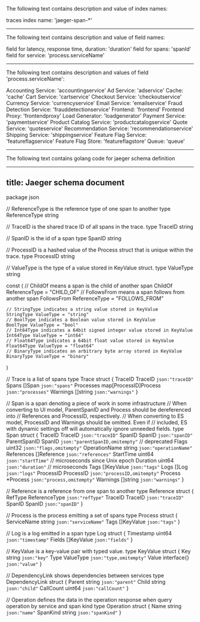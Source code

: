 The following text contains description and value of index names:

traces index name: 'jaeger-span-*'

---

The following text contains description and value of field names:

field for latency, response time, duration: 'duration'
field for spans: 'spanId'
field for service: 'process.serviceName'

---

The following text contains description and values of field 'process.serviceName':

Accounting Service: 'accountingservice'
Ad Service: 'adservice'
Cache: 'cache'
Cart Service: 'cartservice'
Checkout Service: 'checkoutservice'
Currency Service: 'currencyservice'
Email Service: 'emailservice'
Fraud Detection Service: 'frauddetectionservice'
Frontend: 'frontend'
Frontend Proxy: 'frontendproxy'
Load Generator: 'loadgenerator'
Payment Service: 'paymentservice'
Product Catalog Service: 'productcatalogservice'
Quote Service: 'quoteservice'
Recommendation Service: 'recommendationservice'
Shipping Service: 'shippingservice'
Feature Flag Service: 'featureflagservice'
Feature Flag Store: 'featureflagstore'
Queue: 'queue'

---

The following text contains golang code for jaeger schema definition

---
title: Jaeger schema document
---

package json

// ReferenceType is the reference type of one span to another
type ReferenceType string

// TraceID is the shared trace ID of all spans in the trace.
type TraceID string

// SpanID is the id of a span
type SpanID string

// ProcessID is a hashed value of the Process struct that is unique within the trace.
type ProcessID string

// ValueType is the type of a value stored in KeyValue struct.
type ValueType string

const (
	// ChildOf means a span is the child of another span
	ChildOf ReferenceType = "CHILD_OF"
	// FollowsFrom means a span follows from another span
	FollowsFrom ReferenceType = "FOLLOWS_FROM"

	// StringType indicates a string value stored in KeyValue
	StringType ValueType = "string"
	// BoolType indicates a Boolean value stored in KeyValue
	BoolType ValueType = "bool"
	// Int64Type indicates a 64bit signed integer value stored in KeyValue
	Int64Type ValueType = "int64"
	// Float64Type indicates a 64bit float value stored in KeyValue
	Float64Type ValueType = "float64"
	// BinaryType indicates an arbitrary byte array stored in KeyValue
	BinaryType ValueType = "binary"
)

// Trace is a list of spans
type Trace struct {
	TraceID   TraceID               `json:"traceID"`
	Spans     []Span                `json:"spans"`
	Processes map[ProcessID]Process `json:"processes"`
	Warnings  []string              `json:"warnings"`
}

// Span is a span denoting a piece of work in some infrastructure
// When converting to UI model, ParentSpanID and Process should be dereferenced into
// References and ProcessID, respectively.
// When converting to ES model, ProcessID and Warnings should be omitted. Even if
// included, ES with dynamic settings off will automatically ignore unneeded fields.
type Span struct {
	TraceID       TraceID     `json:"traceID"`
	SpanID        SpanID      `json:"spanID"`
	ParentSpanID  SpanID      `json:"parentSpanID,omitempty"` // deprecated
	Flags         uint32      `json:"flags,omitempty"`
	OperationName string      `json:"operationName"`
	References    []Reference `json:"references"`
	StartTime     uint64      `json:"startTime"` // microseconds since Unix epoch
	Duration      uint64      `json:"duration"`  // microseconds
	Tags          []KeyValue  `json:"tags"`
	Logs          []Log       `json:"logs"`
	ProcessID     ProcessID   `json:"processID,omitempty"`
	Process       *Process    `json:"process,omitempty"`
	Warnings      []string    `json:"warnings"`
}

// Reference is a reference from one span to another
type Reference struct {
	RefType ReferenceType `json:"refType"`
	TraceID TraceID       `json:"traceID"`
	SpanID  SpanID        `json:"spanID"`
}

// Process is the process emitting a set of spans
type Process struct {
	ServiceName string     `json:"serviceName"`
	Tags        []KeyValue `json:"tags"`
}

// Log is a log emitted in a span
type Log struct {
	Timestamp uint64     `json:"timestamp"`
	Fields    []KeyValue `json:"fields"`
}

// KeyValue is a key-value pair with typed value.
type KeyValue struct {
	Key   string      `json:"key"`
	Type  ValueType   `json:"type,omitempty"`
	Value interface{} `json:"value"`
}

// DependencyLink shows dependencies between services
type DependencyLink struct {
	Parent    string `json:"parent"`
	Child     string `json:"child"`
	CallCount uint64 `json:"callCount"`
}

// Operation defines the data in the operation response when query operation by service and span kind
type Operation struct {
	Name     string `json:"name"`
	SpanKind string `json:"spanKind"`
}
